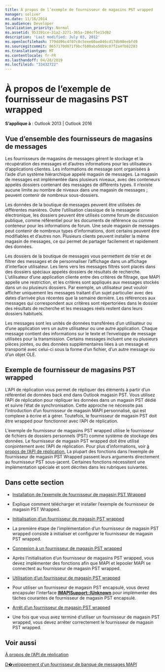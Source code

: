 ```yaml
---
title: À propos de l’exemple de fournisseur de magasins PST wrapped
manager: soliver
ms.date: 11/16/2014
ms.audience: Developer
localization_priority: Normal
ms.assetid: 953391ce-31a2-3271-365a-284cf5e15d82
description: 'Last modified: July 03, 2012'
ms.openlocfilehash: 779dd96c4f07c0c5eee60ae046cd17db98eebfd9
ms.sourcegitcommit: 8657170d071f9bcf680aba50b9c07f2a4fb82283
ms.translationtype: MT
ms.contentlocale: fr-FR
ms.lasthandoff: 04/28/2019
ms.locfileid: "33432722"
---
```

# <a name="about-the-sample-wrapped-pst-store-provider"></a>À propos de l’exemple de fournisseur de magasins PST wrapped

 
  
**S’applique à** : Outlook 2013 | Outlook 2016 
  
## <a name="overview-of-message-store-providers"></a>Vue d’ensemble des fournisseurs de magasins de messages

Les fournisseurs de magasins de messages gèrent le stockage et la récupération des messages et d’autres informations pour les utilisateurs d’applications clientes. Les informations de message sont organisées à l’aide d’un système hiérarchique appelé magasin de messages. La magasin de messages est implémentée dans plusieurs niveaux, avec des conteneurs appelés dossiers contenant des messages de différents types. Il n’existe aucune limite au nombre de niveaux dans une magasin de messages ; peuvent contenir de nombreux sous-dossiers.
  
Les données de la boutique de messages peuvent être utilisées de différentes manières. Outre l’utilisation classique de la messagerie électronique, les dossiers peuvent être utilisés comme forum de discussion publique, comme référentiel pour les documents de référence ou comme conteneur pour les informations de forum. Une seule magasin de messages peut contenir de nombreux types d’informations, dont certains peuvent être modifiables et d’autres non. Plusieurs clients peuvent installer la même magasin de messages, ce qui permet de partager facilement et rapidement des données.
  
Les dossiers de la boutique de messages vous permettent de trier et de filtrer des messages et de personnaliser l’affichage dans un affichage d’interface utilisateur. Les liens vers les messages filtrés sont placés dans des dossiers spéciaux appelés dossiers de résultats de recherche. L’utilisateur d’une application cliente entre des critères de filtrage, que MAPI appelle une restriction, et les critères sont appliqués aux messages stockés dans un ou plusieurs dossiers. Par exemple, un utilisateur peut vouloir afficher uniquement les messages traitant d’un sujet particulier avec des dates d’arrivée plus récentes que la semaine dernière. Les références aux messages qui correspondent aux critères sont répertoriées dans le dossier des résultats de recherche et les messages réels restent dans leurs dossiers habituels.
  
Les messages sont les unités de données transférées d’un utilisateur ou d’une application vers un autre utilisateur ou une autre application. Chaque message contient des informations sur le texte et l’enveloppe de message utilisées pour la transmission. Certains messages incluent une ou plusieurs pièces jointes, ou des données supplémentaires liées à un message et transporté avec celui-ci sous la forme d’un fichier, d’un autre message ou d’un objet OLE.
  
## <a name="the-sample-wrapped-pst-store-provider"></a>Exemple de fournisseur de magasins PST wrapped

L’API de réplication vous permet de répliquer des éléments à partir d’un référentiel de données back end dans Outlook magasin PST. Vous utilisez l’API de réplication pour répliquer les données dans un magasin PST dédié et suivre l’état de synchronisation. Cette approche ne nécessite pas l’introduction d’un fournisseur de magasin MAPI personnalisé, qui est complexe à écrire et à gérer. Toutefois, le fournisseur de magasin PST doit être wrapped pour fonctionner avec l’API de réplication.
  
L’exemple de fournisseur de magasins PST wrapped utilise le fournisseur de fichiers de dossiers personnels (PST) comme système de stockage des données. Le fournisseur de magasin PST wrapped doit être utilisé conjointement avec l’API de réplication. Pour plus d’informations, voir [à propos de l’API de réplication.](about-the-replication-api.md) La plupart des fonctions dans l’exemple de fournisseur de magasin PST Wrapped passent leurs arguments directement au fournisseur PST sous-jacent. Certaines fonctions nécessitent une implémentation spéciale et sont décrites dans les rubriques suivantes.
  
## <a name="in-this-section"></a>Dans cette section

- [Installation de l’exemple de fournisseur de magasin PST Wrapped](installing-the-sample-wrapped-pst-store-provider.md)
    
- Explique comment télécharger et installer l’exemple de fournisseur de magasin PST Wrapped.
    
- [Initialisation d’un fournisseur de magasin PST wrapped](initializing-a-wrapped-pst-store-provider.md)
    
- La première étape de l’implémentation d’un fournisseur de magasin PST wrapped consiste à initialiser et configurer le fournisseur de magasin PST wrapped.
    
- [Connexion à un fournisseur de magasin PST wrapped](logging-on-to-a-wrapped-pst-store-provider.md)
    
- Après l’initialisation d’un fournisseur de magasins PST wrapped, vous devez implémenter des fonctions afin que MAPI et lepooler MAPI se connectent au fournisseur de magasin PST wrapped.
    
- [Utilisation d’un fournisseur de magasin PST wrapped](using-a-wrapped-pst-store-provider.md)
    
- Pour utiliser un fournisseur de magasin PST encapsulé, vous devez encapsuler l’interface **[IMAPISupport::IUnknown](imapisupportiunknown.md)** pour implémenter des tâches courantes de fournisseur de magasin PST encapsulé. 
    
- [Arrêt d’un fournisseur de magasin PST wrapped](shutting-down-a-wrapped-pst-store-provider.md)
    
- Une fois que vous avez terminé d’utiliser un fournisseur de magasin PST wrapped, vous devez arrêter correctement le fournisseur de magasin PST wrapped.
    
## <a name="see-also"></a>Voir aussi



[À propos de l’API de réplication](about-the-replication-api.md)
  
[D�veloppement d'un fournisseur de banque de messages MAPI](developing-a-mapi-message-store-provider.md)

